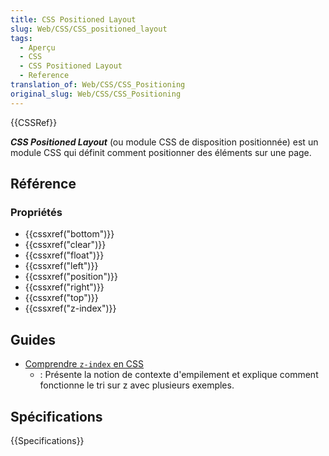 ```yaml
---
title: CSS Positioned Layout
slug: Web/CSS/CSS_positioned_layout
tags:
  - Aperçu
  - CSS
  - CSS Positioned Layout
  - Reference
translation_of: Web/CSS/CSS_Positioning
original_slug: Web/CSS/CSS_Positioning
---
```


{{CSSRef}}

**_CSS Positioned Layout_** (ou module CSS de disposition positionnée) est un module CSS qui définit comment positionner des éléments sur une page.

## Référence

### Propriétés

- {{cssxref("bottom")}}
- {{cssxref("clear")}}
- {{cssxref("float")}}
- {{cssxref("left")}}
- {{cssxref("position")}}
- {{cssxref("right")}}
- {{cssxref("top")}}
- {{cssxref("z-index")}}

## Guides

- [Comprendre `z-index` en CSS](/fr/docs/Web/CSS/Comprendre_z-index)
  - : Présente la notion de contexte d'empilement et explique comment fonctionne le tri sur z avec plusieurs exemples.

## Spécifications

{{Specifications}}
